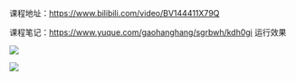 课程地址：https://www.bilibili.com/video/BV144411X79Q

课程笔记：https://www.yuque.com/gaohanghang/sgrbwh/kdh0gi
运行效果

![](https://tva1.sinaimg.cn/large/007S8ZIlly1gi90wthkdkj31hs0u0e81.jpg)

![](https://tva1.sinaimg.cn/large/007S8ZIlly1gi90y7k9taj31h80u07rz.jpg)

